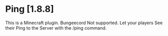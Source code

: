 # Ping [1.8.8]
This is a Minecraft plugin. Bungeecord Not supported.
Let your players See their Ping to the Server with the
/ping command.
